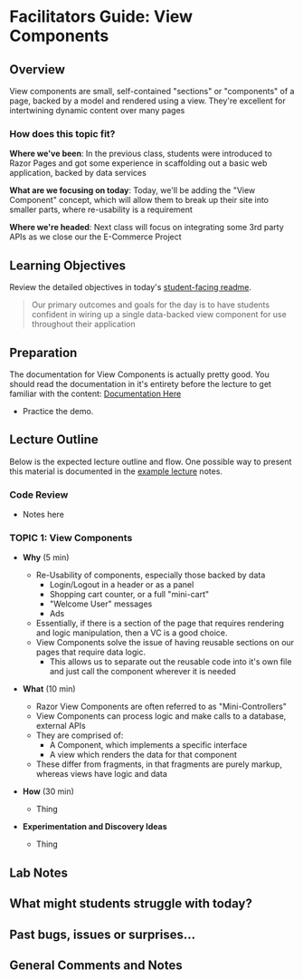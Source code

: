 # Facilitators Guide: View Components

## Overview

View components are small, self-contained "sections" or "components" of a page, backed by a model and rendered using a view. They're excellent for intertwining dynamic content over many pages

### How does this topic fit?

**Where we've been**:
In the previous class, students were introduced to Razor Pages and got some experience in scaffolding out a basic web application, backed by data services

**What are we focusing on today**:
Today, we'll be adding the "View Component" concept, which will allow them to break up their site into smaller parts, where re-usability is a requirement

**Where we're headed**:
Next class will focus on integrating some 3rd party APIs as we close our the E-Commerce Project

## Learning Objectives

Review the detailed objectives in today's [student-facing readme](../README.md).

> Our primary outcomes and goals for the day is to have students confident in wiring up a single data-backed view component for use throughout their application

## Preparation

The documentation for View Components is actually pretty good. You should read the documentation in it's entirety before the lecture to get familiar with the content: [Documentation Here](https://docs.microsoft.com/en-us/aspnet/core/mvc/views/view-components?view=aspnetcore-2.1)

- Practice the demo.

## Lecture Outline

Below is the expected lecture outline and flow. One possible way to present this material is documented in the [example lecture](../LECTURE-NOTES.md) notes.

### Code Review

- Notes here

### TOPIC 1: View Components

- **Why** (5 min)
  - Re-Usability of components, especially those backed by data
    - Login/Logout in a header or as a panel
    - Shopping cart counter, or a full "mini-cart"
    - "Welcome User" messages
    - Ads
  - Essentially, if there is a section of the page that requires rendering and logic  manipulation, then a VC is a good choice.
  - View Components solve the issue of having reusable sections on our pages that require data logic.
    - This allows us to separate out the reusable code into it's own file and just call the component wherever it is needed

- **What** (10 min)
  - Razor View Components are often referred to as "Mini-Controllers"
  - View Components can process logic and make calls to a database, external APIs
  - They are comprised of:
    - A Component, which implements a specific interface
    - A view which renders the data for that component
  - These differ from fragments, in that fragments are purely markup, whereas views have logic and data
- **How** (30 min)
  - Thing
- **Experimentation and Discovery Ideas**
  - Thing

## Lab Notes

## What might students struggle with today?

## Past bugs, issues or surprises...

## General Comments and Notes
